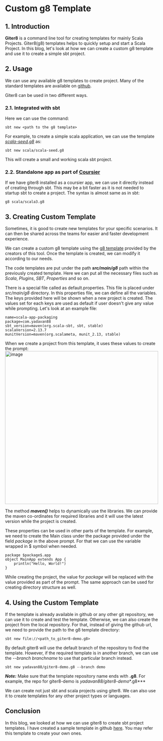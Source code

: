 # Custom g8 Template

## 1. Introduction
**Giter8** is a command line tool for creating templates for mainly Scala Projects. Giter8(g8) templates helps to quickly setup and start a Scala Project. 
In this blog, let's look at how we can create a custom g8 template and use it to create a simple sbt project.

## 2. Usage
We can use any available g8 templates to create project. Many of the standard templates are available on [github](https://www.scala-sbt.org/1.x/docs/sbt-new-and-Templates.html).

Giter8 can be used in two different ways. 

### 2.1. Integrated with sbt
Here we can use the command: 
```
sbt new <path to the g8 template>
```
For example, to create a simple scala application, we can use the template *[scala-seed.g8](https://github.com/scala/scala-seed.g8)* as:
```
sbt new scala/scala-seed.g8
```
This will create a small and working scala sbt project.

### 2.2. Standalone app as part of [Coursier](https://github.com/yadavan88/coursier-cheatsheets)

If we have giter8 installed as a coursier app, we can use it directly instead of creating through sbt. This may be a bit faster as it is not needed to startup sbt to create a project. 
The syntax is almost same as in sbt:
```
g8 scala/scala3.g8
```

## 3. Creating Custom Template
Sometimes, it is good to create new templates for your specific scenarios. It can then be shared across the teams for easier and faster development experience. 

We can create a custom g8 template using the [g8 template](https://github.com/foundweekends/giter8.g8) provided by the creators of this tool. Once the template is created, we can modify it according to our needs. 

The code templates are put under the path ***src/main/g8*** path within the previously created template. Here we can put all the necessary files such as *Scala*, *Plugins*, *SBT*, *Properties* and so on. 

There is a special file called as default.properties. This file is placed under *src/main/g8* directory. In this properties file, we can define all the variables. The keys provided here will be shown when a new project is created. The values set for each keys are used as default if user doesn't give any value while prompting.
Let's look at an example file:

```
name=scala-app-packaging
package=com.yadavan88
sbt_version=maven(org.scala-sbt, sbt, stable)
scalaVersion=2.13.7
munitVersion=maven(org.scalameta, munit_2.13, stable)
```
When we create a project from this template, it uses these values to create the prompt:
<img width="503" alt="image" src="https://user-images.githubusercontent.com/9131956/160929630-d96afd5b-f517-4874-97db-59e802f64d05.png">

The method ***maven()*** helps to dynamically use the libraries. We can provide the maven co-ordinates for required libraries and it will use the latest version while the project is created.

These properties can be used in other parts of the template. For example, we need to create the Main class under the package provided under the field *package* in the above prompt. For that we can use the variable wrapped in $ symbol when needed. 

```
package $package$.app
object MainApp extends App {
    println("Hello, World!")
} 
```

While creating the project, the value for *$package$* will be replaced with the value provided as part of the prompt. The same approach can be used for creating directory structure as well. 

## 4. Using the Custom Template
If the template is already available in github or any other git repository, we can use it to create and test the template.
Otherwise, we can also create the project from the local repository. For that, instead of giving the github url, we need to provide the path to the g8 template directory:

```
sbt new file://<path_to_giter8-demo.g8>
```
By default giter8 will use the default branch of the repository to find the template. However, if the required template is in another branch, we can use the *--branch branchname* to use that particular branch instead.

```
sbt new yadavan88/giter8-demo.g8 --branch demo
```
***Note:*** Make sure that the template repository name ends with **.g8**. For example, the repo for giter8-demo is *yadavan88/giter8-demo**.g8*** 

We can create not just sbt and scala projects using giter8. We can also use it to create templates for any other project types or languages.  

## Conclusion
In this blog, we looked at how we can use giter8 to create sbt project templates. I have created a sample template in github [here](https://github.com/yadavan88/giter8-demo.g8). You may refer this template to create your own ones. 
